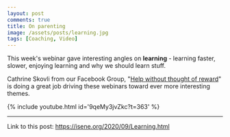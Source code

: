 ```yaml
---
layout: post
comments: true
title: On parenting
image: /assets/posts/learning.jpg
tags: [Coaching, Video]
---
```


This week's webinar gave interesting angles on **learning** - learning
faster, slower, enjoying learning and why we should learn stuff.

Cathrine Skovli from our Facebook Group, "[Help without thought of
reward](https://www.facebook.com/groups/300454157896878)" is doing a
great job driving these webinars toward ever more interesting themes.

{% include youtube.html id='9qeMy3jvZkc?t=363' %}

---
Link to this post: <https://isene.org/2020/09/Learning.html>
